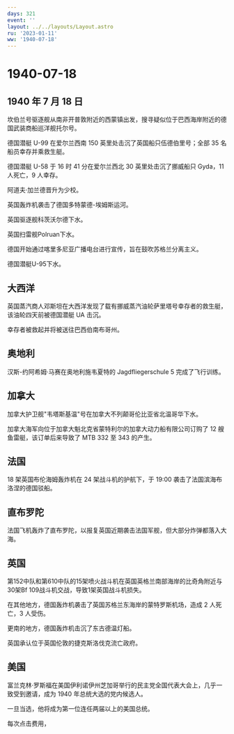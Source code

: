 ```yaml
---
days: 321
event: ''
layout: ../../layouts/Layout.astro
ru: '2023-01-11'
ww: '1940-07-18'
---
```


# 1940-07-18

## 1940 年 7 月 18 日

坎伯兰号驱逐舰从南非开普敦附近的西蒙镇出发，搜寻疑似位于巴西海岸附近的德国武装商船巡洋舰托尔号。

德国潜艇 U-99 在爱尔兰西南 150 英里处击沉了英国船只伍德伯里号；全部 35
名船员幸存并乘救生艇。

德国潜艇 U-58 于 16 时 41 分在爱尔兰西北 30 英里处击沉了挪威船只
Gyda，11 人死亡，9 人幸存。

阿道夫·加兰德晋升为少校。

英国轰炸机袭击了德国多特蒙德-埃姆斯运河。

英国驱逐舰科茨沃尔德下水。

英国扫雷舰Polruan下水。

德国开始通过喀里多尼亚广播电台进行宣传，旨在鼓吹苏格兰分离主义。

德国潜艇U-95下水。

## 大西洋

英国蒸汽商人邓斯坦在大西洋发现了载有挪威蒸汽油轮萨里塔号幸存者的救生艇，该油轮四天前被德国潜艇
UA 击沉。

幸存者被救起并将被送往巴西伯南布哥州。

## 奥地利

汉斯-约阿希姆·马赛在奥地利施韦夏特的 Jagdfliegerschule 5
完成了飞行训练。

## 加拿大

加拿大护卫舰"韦塔斯基温"号在加拿大不列颠哥伦比亚省北温哥华下水。

加拿大海军向位于加拿大魁北克省蒙特利尔的加拿大动力船有限公司订购了 12
艘鱼雷艇，该订单后来导致了 MTB 332 至 343 的产生。

## 法国

18 架英国布伦海姆轰炸机在 24 架战斗机的护航下，于 19:00
袭击了法国滨海布洛涅的德国驳船。

## 直布罗陀

法国飞机轰炸了直布罗陀，以报复英国近期袭击法国军舰，但大部分炸弹都落入大海。

## 英国

第152中队和第610中队的15架喷火战斗机在英国英格兰南部海岸的比奇角附近与30架Bf
109战斗机交战，导致1架英国战斗机损失。

在其他地方，德国轰炸机袭击了英国苏格兰东海岸的蒙特罗斯机场，造成 2
人死亡，3 人受伤。

更南的地方，德国轰炸机击沉了东古德温灯船。

英国承认位于英国伦敦的捷克斯洛伐克流亡政府。

## 美国

富兰克林·罗斯福在美国伊利诺伊州芝加哥举行的民主党全国代表大会上，几乎一致受到邀请，成为
1940 年总统大选的党内候选人。

一旦当选，他将成为第一位连任两届以上的美国总统。

每次点击费用，